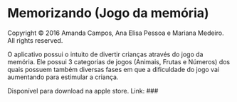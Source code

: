 # Memorizando (Jogo da memória)

Copyright © 2016 Amanda Campos, Ana Elisa Pessoa e Mariana Medeiro. All rights reserved.

O aplicativo possui o intuito de divertir crianças através do jogo da memória. Ele possui 3 categorias de jogos (Animais, Frutas e Números) dos quais possuem também diversas fases em que a dificuldade do jogo vai aumentando para estimular a criança. 

Disponível para download na apple store. Link: ###
